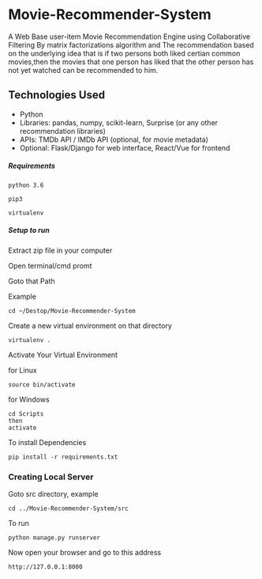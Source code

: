# Movie-Recommender-System
A Web Base user-item Movie Recommendation Engine using Collaborative Filtering By matrix factorizations algorithm and
The recommendation based on the underlying idea that is if two persons both liked certian common movies,then the movies that one person has liked that the other person has not yet watched can be recommended to him.   

## Technologies Used
- Python
- Libraries: pandas, numpy, scikit-learn, Surprise (or any other recommendation libraries)
- APIs: TMDb API / IMDb API (optional, for movie metadata)
- Optional: Flask/Django for web interface, React/Vue for frontend

##### Requirements
```
python 3.6

pip3

virtualenv
```
##### Setup to run

Extract zip file in your computer

Open terminal/cmd promt

Goto that Path

Example

```
cd ~/Destop/Movie-Recommender-System
```
Create a new virtual environment on that directory

```
virtualenv .
```

Activate Your Virtual Environment

for Linux
```
source bin/activate
```
for Windows
```
cd Scripts
then
activate
```
To install Dependencies

```
pip install -r requirements.txt
```

### Creating Local Server

Goto src directory, example

```
cd ../Movie-Recommender-System/src
```
To run
```
python manage.py runserver
```
Now open your browser and go to this address
```
http://127.0.0.1:8000
```

